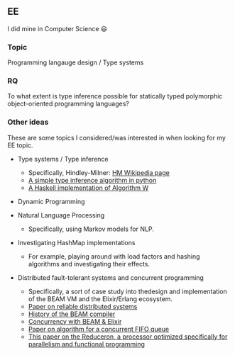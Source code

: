 ## EE

I did mine in Computer Science 😃

### Topic
Programming langauge design / Type systems

### RQ
To what extent is type inference possible for statically typed polymorphic object-oriented programming languages?

### Other ideas
These are some topics I considered/was interested in when looking for my EE topic.

- Type systems / Type inference
  - Specifically, Hindley-Milner: [HM Wikipedia page][1]
  - [A simple type inference algorithm in python][2]
  - [A Haskell implementation of Algorithm W][3]

- Dynamic Programming

- Natural Language Processing
  - Specifically, using Markov models for NLP.

- Investigating HashMap implementations
  - For example, playing around with load factors and hashing algorithms and investigating their effects.

- Distributed fault-tolerant systems and concurrent programming
  - Specifically, a sort of case study into thedesign and implementation of the BEAM VM and the Elixir/Erlang ecosystem.
  - [Paper on reliable distributed systems][4]
  - [History of the BEAM compiler][5]
  - [Concurrency with BEAM & Elixir][6]
  - [Paper on algorithm for a concurrent FIFO queue][7]
  - [This paper on the Reduceron, a processor optimized specifically for parallelism and functional programming][8]

<!-- LINKS -->
[1]: https://en.wikipedia.org/wiki/Hindley%E2%80%93Milner_type_system
[2]: https://eli.thegreenplace.net/2018/type-inference/
[3]: https://github.com/wh5a/Algorithm-W-Step-By-Step/blob/master/AlgorithmW.pdf
[4]: https://erlang.org/download/armstrong_thesis_2003.pdf
[5]: http://blog.erlang.org/beam-compiler-history/
[6]: https://medium.com/flatiron-labs/elixir-and-the-beam-how-concurrency-really-works-3cc151cddd61
[7]: https://www.cs.rochester.edu/~scott/papers/1996_PODC_queues.pdf
[8]: https://www.cs.york.ac.uk/fp/reduceron/jfp-reduceron.pdf
